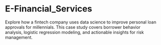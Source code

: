 # E-Financial_Services
Explore how a fintech company uses data science to improve personal loan approvals for millennials. This case study covers borrower behavior analysis, logistic regression modeling, and actionable insights for risk management.
